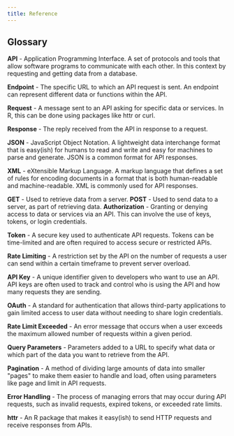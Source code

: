 ```yaml
---
title: Reference
---
```


## Glossary

**API** - Application Programming Interface. A set of protocols and tools that allow software programs to communicate with each other. In this context by requesting and getting 
data from a database.

**Endpoint** - The specific URL to which an API request is sent. An endpoint can represent different data or functions within the API.

**Request** - A message sent to an API asking for specific data or services. In R, this can be done using packages like httr or curl.

**Response** - The reply received from the API in response to a request. 

**JSON** - JavaScript Object Notation. A lightweight data interchange format that is easy(ish) for humans to read and write and easy for machines to parse and generate. JSON is a common format for API responses.

**XML** - eXtensible Markup Language. A markup language that defines a set of rules for encoding documents in a format that is both human-readable and machine-readable. XML is commonly used for API responses.


**GET** - Used to retrieve data from a server.
**POST** - Used to send data to a server, as part of retrieving data.
**Authorization** - Granting or denying access to data or services via an API. This can involve the use of keys, tokens, or login credentials.

**Token** - A secure key used to authenticate API requests. Tokens can be time-limited and are often required to access secure or restricted APIs.

**Rate Limiting** - A restriction set by the API on the number of requests a user can send within a certain timeframe to prevent server overload.

**API Key** - A unique identifier given to developers who want to use an API. API keys are often used to track and control who is using the API and how many requests they are sending.

**OAuth** - A standard for authentication that allows third-party applications to gain limited access to user data without needing to share login credentials.

**Rate Limit Exceeded** - An error message that occurs when a user exceeds the maximum allowed number of requests within a given period.

**Query Parameters** -  Parameters added to a URL to specify what data or which part of the data you want to retrieve from the API.

**Pagination** - A method of dividing large amounts of data into smaller "pages" to make them easier to handle and load, often using parameters like page and limit in API requests.

**Error Handling** - The process of managing errors that may occur during API requests, such as invalid requests, expired tokens, or exceeded rate limits.

**httr** - An R package that makes it easy(ish) to send HTTP requests and receive responses from APIs.

